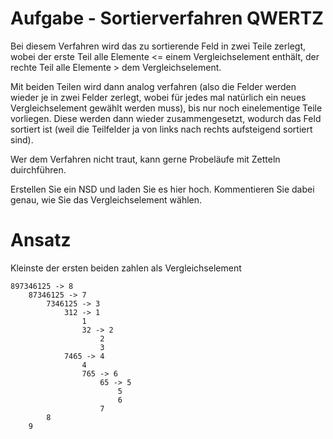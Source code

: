 # Aufgabe - Sortierverfahren QWERTZ

Bei diesem Verfahren wird das zu sortierende Feld in zwei Teile zerlegt, wobei der erste Teil alle Elemente <= einem Vergleichselement enthält, der rechte Teil alle Elemente > dem Vergleichselement.

Mit beiden Teilen wird dann analog verfahren (also die Felder werden wieder je in zwei Felder zerlegt, wobei für jedes mal natürlich ein neues Vergleichselement gewählt werden muss), bis nur noch einelementige Teile vorliegen. Diese werden dann wieder zusammengesetzt, wodurch das Feld sortiert ist (weil die Teilfelder ja von links nach rechts aufsteigend sortiert sind).

Wer dem Verfahren nicht traut, kann gerne Probeläufe mit Zetteln duirchführen.

Erstellen Sie ein NSD und laden Sie es hier hoch. Kommentieren Sie dabei genau, wie Sie das Vergleichselement wählen.


# Ansatz

Kleinste der ersten beiden zahlen als Vergleichselement

```
897346125 -> 8
	87346125 -> 7
		7346125 -> 3
			312 -> 1
				1
				32 -> 2
					2
					3
			7465 -> 4
				4
				765 -> 6
					65 -> 5
						5
						6
					7
		8
	9
```	
	
	
	
